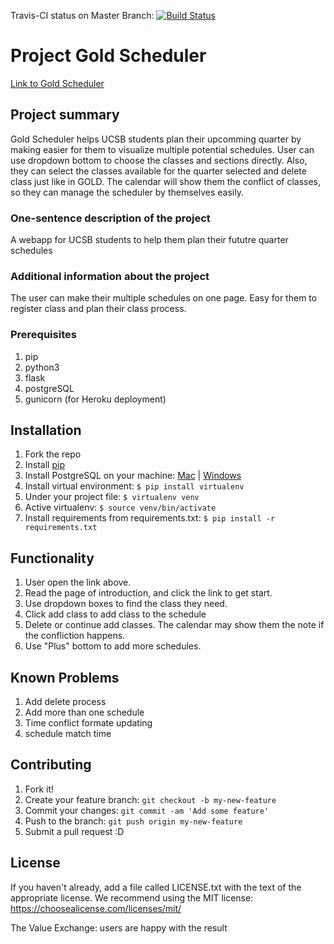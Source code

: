Travis-CI status on Master Branch:  [![Build Status](https://travis-ci.org/ucsb-cs48-w19/4pm-gold-scheduler.svg?branch=YanwuTong-third-page)](https://travis-ci.org/ucsb-cs48-w19/4pm-gold-scheduler)
# Project Gold Scheduler
[Link to Gold Scheduler](https://protected-depths-20813.herokuapp.com)
## Project summary
Gold Scheduler helps UCSB students plan their upcomming quarter by making easier for them to visualize multiple potential schedules. User can use dropdown bottom to choose the classes and sections directly. Also, they can select the classes available for the quarter selected and delete class just like in GOLD. The calendar will show them the conflict of classes, so they can manage the scheduler by themselves easily.

### One-sentence description of the project
A webapp for UCSB students to help them plan their fututre quarter schedules

### Additional information about the project
The user can make their multiple schedules on one page. Easy for them to register class and plan their class process. 

### Prerequisites
1. pip
2. python3 
3. flask 
4. postgreSQL
5. gunicorn (for Heroku deployment)

## Installation
1. Fork the repo
2. Install [pip](https://pip.pypa.io/en/latest/installing/)
3. Install PostgreSQL on your machine: [Mac](https://postgresapp.com/) | [Windows](https://www.enterprisedb.com/downloads/postgres-postgresql-downloads#windows)
4. Install virtual environment:  `$ pip install virtualenv`
5. Under your project file: `$ virtualenv venv`
6. Active virtualenv: `$ source venv/bin/activate`
7. Install requirements from requirements.txt: `$ pip install -r requirements.txt`

## Functionality
1. User open the link above.
2. Read the page of introduction, and click the link to get start.
3. Use dropdown boxes to find the class they need.
4. Click add class to add class to the schedule
5. Delete or continue add classes. The calendar may show them the note if the confliction happens.
6. Use "Plus" bottom to add more schedules.

## Known Problems
1. Add delete process
2. Add more than one schedule
3. Time conflict formate updating
4. schedule match time

## Contributing
1. Fork it!
2. Create your feature branch: `git checkout -b my-new-feature`
3. Commit your changes: `git commit -am 'Add some feature'`
4. Push to the branch: `git push origin my-new-feature`
5. Submit a pull request :D


## License
If you haven't already, add a file called LICENSE.txt with the text of the appropriate license. We recommend using the MIT license: https://choosealicense.com/licenses/mit/

The Value Exchange: users are happy with the result

